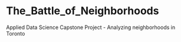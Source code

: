 # The_Battle_of_Neighborhoods
Applied Data Science Capstone Project - Analyzing neighborhoods in Toronto
